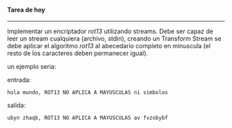 #### Tarea de hoy

---


Implementar un encriptador *rot13* utilizando streams. Debe ser capaz de leer un stream cualquiera (archivo, stdin), creando un Transform Stream se debe aplicar el algoritmo *rot13* al abecedario completo en minuscula (el resto de los caracteres deben permanecer igual).

un ejemplo seria:

entrada:
```
hola mundo, ROT13 NO APLICA A MAYUSCULAS ni simbolos
```

salida:
```
ubyn zhaqb, ROT13 NO APLICA A MAYUSCULAS av fvzobybf
```





